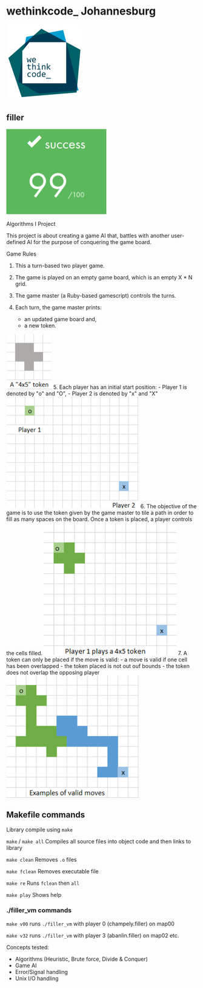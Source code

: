 # wethinkcode_ Johannesburg

![wethinkcode_ logo](resources/wtc.gif)

## filler

![final mark](resources/filler-finalmark.png)

Algorithms I Project

This project is about creating a game AI that, battles with another user-defined AI for the purpose of conquering the game board. 

Game Rules

1. This a turn-based two player game.
2. The game is played on an empty game board, which is an empty X * N grid.

3. The game master (a Ruby-based gamescript) controls the turns.
4. Each turn, the game master prints:
    - an updated game board and,
    - a new token.
<img src="resources/token.png" width="120"/>
5. Each player has an initial start position:
    - Player 1 is denoted by "o" and "O",
    - Player 2 is denoted by "x" and "X"
<img src="resources/gameboard.png" width="350"/>
6. The objective of the game is to use the token given by the game master to tile a path in order to fill as many spaces on the board. Once a token is placed, a player controls the cells filled.
<img src="resources/playermove.png" width="350"/>
7. A token can only be placed if the move is valid:
    - a move is valid if one cell has been overlapped 
    - the token placed is not out ouf bounds
    - the token does not overlap the opposing player
<img src="resources/validmove.png" width="350"/>

## Makefile commands

Library compile using `make`

`make` / `make all`    Compiles all source files into object code and then links to library

`make clean`           Removes `.o` files

`make fclean`          Removes executable file

`make re`              Runs `fclean` then `all` 

`make play`            Shows help

### ./filler_vm commands
`make v00`             runs `./filler_vm` with player 0 (champely.filler) on map00

`make v32`             runs `./filler_vm` with player 3 (abanlin.filler) on map02 etc.

Concepts tested:
- Algorithms (Heuristic, Brute force, Divide & Conquer)
- Game AI 
- Error/Signal handling 
- Unix I/O handling

